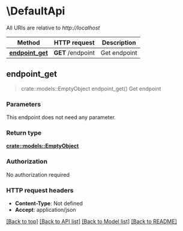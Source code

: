 # \DefaultApi

All URIs are relative to *http://localhost*

Method | HTTP request | Description
------------- | ------------- | -------------
[**endpoint_get**](DefaultApi.md#endpoint_get) | **GET** /endpoint | Get endpoint



## endpoint_get

> crate::models::EmptyObject endpoint_get()
Get endpoint

### Parameters

This endpoint does not need any parameter.

### Return type

[**crate::models::EmptyObject**](EmptyObject.md)

### Authorization

No authorization required

### HTTP request headers

- **Content-Type**: Not defined
- **Accept**: application/json

[[Back to top]](#) [[Back to API list]](../README.md#documentation-for-api-endpoints) [[Back to Model list]](../README.md#documentation-for-models) [[Back to README]](../README.md)

